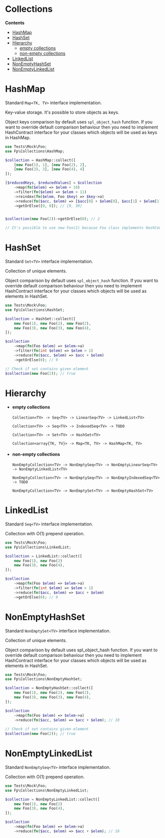 # Collections
**Contents**
- [HashMap](#HashMap)
- [HashSet](#HashSet)
- [Hierarchy](#Hierarchy)
  - [empty collections](#empty-collections)
  - [non-empty collections](#non-empty-collections)
- [LinkedList](#LinkedList)
- [NonEmptyHashSet](#NonEmptyHashSet)
- [NonEmptyLinkedList](#NonEmptyLinkedList)

# HashMap

Standard `Map<TK, TV>` interface implementation.

Key-value storage. It's possible to store objects as keys.

Object keys comparison by default uses `spl_object_hash` function. If
you want to override default comparison behaviour then you need to
implement HashContract interface for your classes which objects will be
used as keys in HashMap.

``` php
use Tests\Mock\Foo;
use Fp\Collections\HashMap;

$collection = HashMap::collect([
    [new Foo(1), 1], [new Foo(2), 2],
    [new Foo(3), 3], [new Foo(4), 4]
]);

[$reducedKeys, $reducedValues] = $collection
    ->map(fn($elem) => $elem + 10)
    ->filter(fn($elem) => $elem > 11)
    ->reindex(fn($elem, Foo $key) => $key->a)
    ->reduce(fn($acc, $elem) => [$acc[0] + $elem[0], $acc[1] + $elem[1]])
    ->getOrElse([0, 0]); // [9, 39]


$collection(new Foo(2))->getOrElse(0); // 2 

// It's possible to use new Foo(2) because Foo class implements HashContract
```

# HashSet

Standard `Set<TV>` interface implementation.

Collection of unique elements.

Object comparison by default uses `spl_object_hash` function. If you
want to override default comparison behaviour then you need to implement
HashContract interface for your classes which objects will be used as
elements in HashSet.

``` php
use Tests\Mock\Foo;
use Fp\Collections\HashSet;

$collection = HashSet::collect([
    new Foo(1), new Foo(2), new Foo(2), 
    new Foo(3), new Foo(3), new Foo(4),
]);

$collection
    ->map(fn(Foo $elem) => $elem->a)
    ->filter(fn(int $elem) => $elem > 1)
    ->reduce(fn($acc, $elem) => $acc + $elem)
    ->getOrElse(0); // 9

// Check if set contains given element 
$collection(new Foo(2)); // true
```

# Hierarchy

  - #### empty collections
    
        Collection<TV> -> Seq<TV> -> LinearSeq<TV> -> LinkedList<TV>
        
        Collection<TV> -> Seq<TV> -> IndexedSeq<TV> -> TODO
        
        Collection<TV> -> Set<TV> -> HashSet<TV>
        
        Collection<array{TK, TV}> -> Map<TK, TV> -> HashMap<TK, TV>

  - #### non-empty collections
    
        NonEmptyCollection<TV> -> NonEmptySeq<TV> -> NonEmptyLinearSeq<TV> -> NonEmptyLinkedList<TV>
        
        NonEmptyCollection<TV> -> NonEmptySeq<TV> -> NonEmptyIndexedSeq<TV> -> TODO
        
        NonEmptyCollection<TV> -> NonEmptySet<TV> -> NonEmptyHashSet<TV>

# LinkedList

Standard `Seq<TV>` interface implementation.

Collection with O(1) prepend operation.

``` php
use Tests\Mock\Foo;
use Fp\Collections\LinkedList;

$collection = LinkedList::collect([
    new Foo(1), new Foo(2) 
    new Foo(3), new Foo(4),
]);

$collection
    ->map(fn(Foo $elem) => $elem->a)
    ->filter(fn(int $elem) => $elem > 1)
    ->reduce(fn($acc, $elem) => $acc + $elem)
    ->getOrElse(0); // 9
```

# NonEmptyHashSet

Standard `NonEmptySet<TV>` interface implementation.

Collection of unique elements.

Object comparison by default uses spl\_object\_hash function. If you
want to override default comparison behaviour then you need to implement
HashContract interface for your classes which objects will be used as
elements in HashSet.

``` php
use Tests\Mock\Foo;
use Fp\Collections\NonEmptyHashSet;

$collection = NonEmptyHashSet::collect([
    new Foo(1), new Foo(2), new Foo(2), 
    new Foo(3), new Foo(3), new Foo(4),
]);

$collection
    ->map(fn(Foo $elem) => $elem->a)
    ->reduce(fn($acc, $elem) => $acc + $elem); // 10
    
// Check if set contains given element 
$collection(new Foo(2)); // true
```

# NonEmptyLinkedList

Standard `NonEmptySeq<TV>` interface implementation.

Collection with O(1) prepend operation.

``` php
use Tests\Mock\Foo;
use Fp\Collections\NonEmptyLinkedList;

$collection = NonEmptyLinkedList::collect([
    new Foo(1), new Foo(2) 
    new Foo(3), new Foo(4),
]);

$collection
    ->map(fn(Foo $elem) => $elem->a)
    ->reduce(fn($acc, $elem) => $acc + $elem); // 10
```
